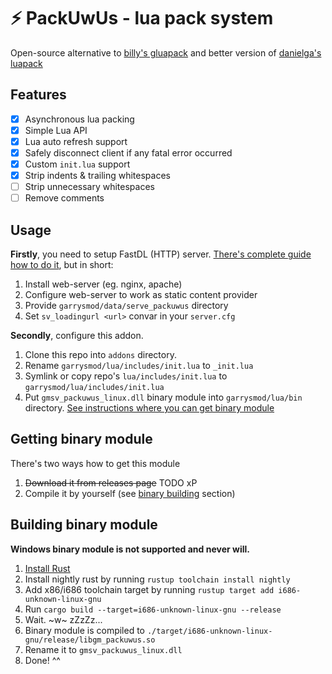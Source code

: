 # ⚡ PackUwUs - lua pack system

Open-source alternative to [billy's gluapack](https://www.gmodstore.com/market/view/gluapack) and better version of [danielga's luapack](https://github.com/danielga/luapack)

## Features
- [x] Asynchronous lua packing
- [x] Simple Lua API
- [x] Lua auto refresh support
- [x] Safely disconnect client if any fatal error occurred
- [x] Custom `init.lua` support
- [x] Strip indents & trailing whitespaces
- [ ] Strip unnecessary whitespaces
- [ ] Remove comments

## Usage

**Firstly**, you need to setup FastDL (HTTP) server. [There's complete guide how to do it](https://github.com/synchronocy/How-to-Setup-Fastdl?tab=readme-ov-file#configuring-fastdl), but in short:
1. Install web-server (eg. nginx, apache)
2. Configure web-server to work as static content provider
3. Provide `garrysmod/data/serve_packuwus` directory
4. Set `sv_loadingurl <url>` convar in your `server.cfg`

**Secondly**, configure this addon.
1. Clone this repo into `addons` directory.
2. Rename `garrysmod/lua/includes/init.lua` to `_init.lua`
3. Symlink or copy repo's `lua/includes/init.lua` to `garrysmod/lua/includes/init.lua`
4. Put `gmsv_packuwus_linux.dll` binary module into `garrysmod/lua/bin` directory. [See instructions where you can get binary module](#getting-binary-module)

## Getting binary module

There's two ways how to get this module
1. <s>Download it from releases page</s> TODO xP
2. Compile it by yourself (see [binary building](#building-binary-module) section)

## Building binary module

**Windows binary module is not supported and never will.**

1. [Install Rust](https://www.rust-lang.org/tools/install)
2. Install nightly rust by running `rustup toolchain install nightly`
3. Add x86/i686 toolchain target by running `rustup target add i686-unknown-linux-gnu`
4. Run `cargo build --target=i686-unknown-linux-gnu --release`
5. Wait.  \~w\~  zZzZz...
6. Binary module is compiled to `./target/i686-unknown-linux-gnu/release/libgm_packuwus.so`
7. Rename it to `gmsv_packuwus_linux.dll`
8. Done! ^^

